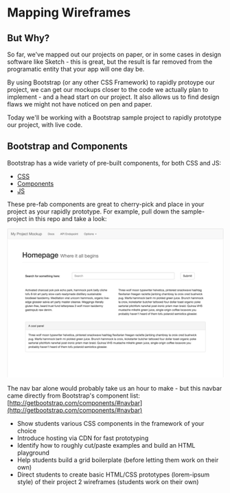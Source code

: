 # Mapping Wireframes

## But Why?

So far, we've mapped out our projects on paper, or in some cases in design software like Sketch - this is great, but the result is far removed from the programatic entity that your app will one day be.

By using Bootstrap (or any other CSS Framework) to rapidly protoype our project, we can get our mockups closer to the code we actually plan to implement - and a head start on our project. It also allows us to find design flaws we might not have noticed on pen and paper.

Today we'll be working with a Bootstrap sample project to rapidly prototype our project, with live code.

## Bootstrap and Components

Bootstrap has a wide variety of pre-built components, for both CSS and JS:

- [CSS](http://getbootstrap.com/css/)
- [Components](http://getbootstrap.com/components/)
- [JS](http://getbootstrap.com/javascript/)

These pre-fab components are great to cherry-pick and place in your project as your rapidly prototype. For example, pull down the sample-project in this repo and take a look:

![sample-project](img/sample-project.png)

The nav bar alone would probably take us an hour to make - but this navbar came directly from Bootstrap's component list:
[http://getbootstrap.com/components/#navbar](http://getbootstrap.com/components/#navbar)





- Show students various CSS components in the framework of your choice
- Introduce hosting via CDN for fast prototyping
- Identify how to roughly cut/paste examples and build an HTML playground
- Help students build a grid boilerplate (before letting them work on their own)
- Direct students to create basic HTML/CSS prototypes (lorem-ipsum style) of their project 2 wireframes (students work on their own)
